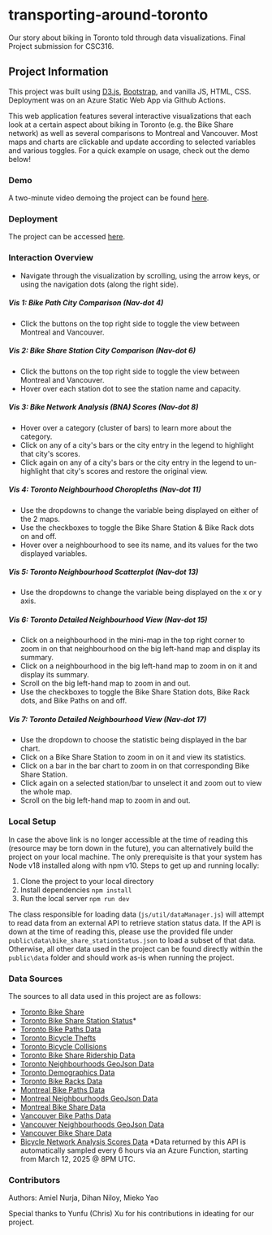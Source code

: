 # transporting-around-toronto
Our story about biking in Toronto told through data visualizations. Final Project submission for CSC316.

## Project Information
This project was built using [D3.js](https://d3js.org/), [Bootstrap](https://getbootstrap.com/), and vanilla JS, HTML, CSS. Deployment was on an Azure Static Web App via Github Actions. 

This web application features several interactive visualizations that each look at a certain aspect about biking in
Toronto (e.g. the Bike Share network) as well as several comparisons to Montreal and Vancouver. Most maps and charts
are clickable and update according to selected variables and various toggles. For a quick example on usage, check out
the demo below!

### Demo
A two-minute video demoing the project can be found [here](https://drive.google.com/file/d/1A4xegE4duWqc6yf9bxhtcKd6n_MkuANR/view?usp=drive_link).

### Deployment
The project can be accessed [here](https://gray-field-055999b0f.6.azurestaticapps.net/).

### Interaction Overview
- Navigate through the visualization by scrolling, using the arrow keys, or using the navigation dots (along the right side).

##### Vis 1: Bike Path City Comparison (Nav-dot 4)
- Click the buttons on the top right side to toggle the view between Montreal and Vancouver.

##### Vis 2: Bike Share Station City Comparison (Nav-dot 6)
- Click the buttons on the top right side to toggle the view between Montreal and Vancouver.
- Hover over each station dot to see the station name and capacity.

##### Vis 3: Bike Network Analysis (BNA) Scores (Nav-dot 8)
- Hover over a category (cluster of bars) to learn more about the category.
- Click on any of a city's bars or the city entry in the legend to highlight that city's scores.
- Click again on any of a city's bars or the city entry in the legend to un-highlight that city's scores and restore the original view.

##### Vis 4: Toronto Neighbourhood Choropleths (Nav-dot 11)
- Use the dropdowns to change the variable being displayed on either of the 2 maps.
- Use the checkboxes to toggle the Bike Share Station & Bike Rack dots on and off.
- Hover over a neighbourhood to see its name, and its values for the two displayed variables.

##### Vis 5: Toronto Neighbourhood Scatterplot (Nav-dot 13)
- Use the dropdowns to change the variable being displayed on the x or y axis.

##### Vis 6: Toronto Detailed Neighbourhood View (Nav-dot 15)
- Click on a neighbourhood in the mini-map in the top right corner to zoom in on that neighbourhood on the big left-hand map and display its summary.
- Click on a neighbourhood in the big left-hand map to zoom in on it and display its summary.
- Scroll on the big left-hand map to zoom in and out. 
- Use the checkboxes to toggle the Bike Share Station dots, Bike Rack dots, and Bike Paths on and off.

##### Vis 7: Toronto Detailed Neighbourhood View (Nav-dot 17)
- Use the dropdown to choose the statistic being displayed in the bar chart.
- Click on a Bike Share Station to zoom in on it and view its statistics.
- Click on a bar in the bar chart to zoom in on that corresponding Bike Share Station.
- Click again on a selected station/bar to unselect it and zoom out to view the whole map. 
- Scroll on the big left-hand map to zoom in and out. 


### Local Setup
In case the above link is no longer accessible at the time of reading this (resource may be torn down in the future), you
can alternatively build the project on your local machine. The only prerequisite is that your system has Node v18 installed
along with npm v10. Steps to get up and running locally:
1. Clone the project to your local directory
2. Install dependencies `npm install`
3. Run the local server `npm run dev`

The class responsible for loading data (`js/util/dataManager.js`) will attempt to read data from an external API to
retrieve station status data. If the API is down at the time of reading this, please use the provided file under 
`public\data\bike_share_stationStatus.json` to load a subset of that data. Otherwise, all other data used in the project
can be found directly within the `public\data` folder and should work as-is when running the project.

### Data Sources
The sources to all data used in this project are as follows:
- [Toronto Bike Share](https://open.toronto.ca/dataset/bike-share-toronto/)
- [Toronto Bike Share Station Status](https://tor.publicbikesystem.net/ube/gbfs/v1/en/station_status)*
- [Toronto Bike Paths Data](https://open.toronto.ca/dataset/cycling-network/)
- [Toronto Bicycle Thefts](https://open.toronto.ca/dataset/bicycle-thefts/)
- [Toronto Bicycle Collisions](https://data.torontopolice.on.ca/datasets/TorontoPS::cyclist-ksi/about)
- [Toronto Bike Share Ridership Data](https://open.toronto.ca/dataset/bike-share-toronto-ridership-data/)
- [Toronto Neighbourhoods GeoJson Data](https://open.toronto.ca/dataset/neighbourhoods/)
- [Toronto Demographics Data](https://open.toronto.ca/dataset/neighbourhood-profiles/)
- [Toronto Bike Racks Data](https://open.toronto.ca/dataset/bicycle-parking-racks/)
- [Montreal Bike Paths Data](https://open.canada.ca/data/en/dataset/5ea29f40-1b5b-4f34-85b3-7c67088ff536)
- [Montreal Neighbourhoods GeoJson Data](https://open.canada.ca/data/en/dataset/9797a946-9da8-41ec-8815-f6b276dec7e9)
- [Montreal Bike Share Data](https://gbfs.velobixi.com/gbfs/gbfs.json)
- [Vancouver Bike Paths Data](https://opendata.vancouver.ca/explore/dataset/bikeways/information/?disjunctive.year_of_construction&disjunctive.bike_route_name&disjunctive.bikeway_type&disjunctive.subtype)
- [Vancouver Neighbourhoods GeoJson Data](https://opendata.vancouver.ca/explore/dataset/local-area-boundary/)
- [Vancouver Bike Share Data](https://vancouver-gbfs.smoove.pro/gbfs/gbfs.json)
- [Bicycle Network Analysis Scores Data](https://cityratings.peopleforbikes.org/ratings)
*Data returned by this API is automatically sampled every 6 hours via an Azure Function, starting from March 12, 2025 @ 8PM UTC.



### Contributors
Authors: Amiel Nurja, Dihan Niloy, Mieko Yao

Special thanks to Yunfu (Chris) Xu for his contributions in ideating for our project.
